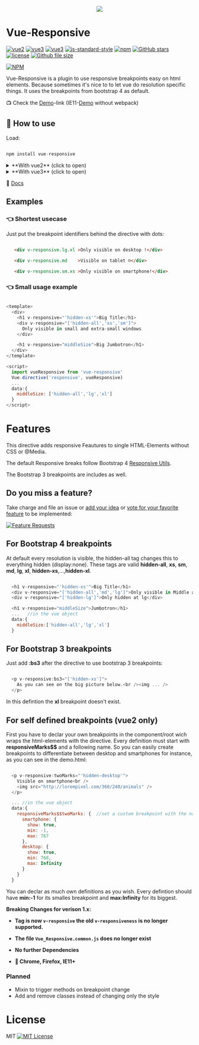 <p align="center">
  <img src="Documentation/logo.png" />
</p>

# Vue-Responsive

[![vue2](https://img.shields.io/badge/vue-2.x-brightgreen.svg)](https://vuejs.org/)
[![vue3](https://img.shields.io/badge/vue-3.x-brightgreen.svg)](https://vuejs.org/)
[![vue3](https://img.shields.io/badge/typescript-blue.svg)](https://www.typescriptlang.org/)
[![js-standard-style](https://img.shields.io/badge/code%20style-standard-green.svg?style=flat-square)](https://github.com/feross/standard)
[![npm](https://img.shields.io/npm/v/vue-responsive.svg)](https://www.npmjs.com/package/vue-responsive)
[![GitHub stars](https://img.shields.io/github/stars/reinerBa/Vue-Responsive.svg)](https://github.com/reinerBa/Vue-Responsive/stargazers)
[![license](https://img.shields.io/github/license/reinerBa/Vue-Responsive.svg)](https://github.com/reinerBa/vue-responsive/blob/master/LICENSE)
[![Github file size](https://img.shields.io/github/size/reinerBa/Vue-Responsive/dist/Vue-Responsive.min.js.svg)](https://raw.githubusercontent.com/reinerBa/Vue-Responsive/master/dist/Vue-Responsive.min.js)

[![NPM](https://nodei.co/npm/vue-responsive.png?downloads=true&downloadRank=true&stars=true)](https://nodei.co/npm/vue-responsive/)

Vue-Responsive is a plugin to use responsive breakpoints easy on html elements. Because sometimes it's nice to to let vue do resolution specific things. It uses the breakpoints from bootstrap 4 as default.

📺 Check the [Demo](https://reinerba.github.io/Vue-Responsive/dist/)-link (IE11-[Demo](http://reinerba.github.io/Vue-Responsive/Demo.html) without webpack)

## 🔧  How to use

Load: 
```javascript

npm install vue-responsive
```

<details>
<summary>**With vue2** (click to open)</summary>

```javascript

import responsive from 'vue-responsive'
Vue.use(responsive)
```

In the browser just include the script and use the directive on a Html-Element inside a Vue Element

    <script src="Vue-Responsive.min.js"></script>

**Advanced:** If you do not want the directive to be globally available just add the attribute *notGlobal* with a not empty value in the script tag and define it the components with:


```html

    <script src="Vue-Responsive.min.js" notGlobal="true" ></script>	
	...
	directives:{
		// the global variable is 'index.vueResponsive'
		responsive: index.vueResponsive
	}
```
</details> 

<details>
<summary>**With vue3** (click to open)</summary>

```javascript

import {responsive} from 'vue-responsive/vue3'
const app = createApp(App)

app.directive('responsive', responsive)
```
</details>


📖 [Docs](https://reinerba.github.io/Vue-Responsive/Documentation/)

## Examples
### 👈 Shortest usecase

Just put the breakpoint identifiers behind the directive with dots:

```html

   <div v-responsive.lg.xl >Only visible on desktop !</div>

   <div v-responsive.md    >Visible on tablet ☺</div>

   <div v-responsive.sm.xs >Only visible on smartphone!</div>
```

### 👈 Small usage example

```javascript

<template>
  <div>
    <h1 v-responsive="'hidden-xs'">Big Title</h1>
    <div v-responsive="['hidden-all','xs','sm']">
      Only visible in small and extra-small windows
    </div>

    <h1 v-responsive="middleSize">Big Jumbotron</h1>
  </div>
</template>

<script>
  import vueResponsive from 'vue-responsive'
  Vue.directive('responsive', vueResponsive)
  ...
  data:{
	middleSize: ['hidden-all','lg','xl']
  } 
</script>
```

# Features

This directive adds responsive Feautures to single HTML-Elements without CSS or @Media.

The default Responsive breaks follow Bootstrap 4 [Responsive Utils](https://v4-alpha.getbootstrap.com/layout/responsive-utilities/).

The Bootstrap 3 breakpoints are includes as well.

## Do you miss a feature?
Take charge and file an issue or [add your idea](http://feathub.com/reinerBa/Vue-Responsive/features/new) or [vote for your favorite feature](http://feathub.com/reinerBa/Vue-Responsive) to be implemented:

[![Feature Requests](http://feathub.com/reinerBa/Vue-Responsive?format=svg)](http://feathub.com/reinerBa/Vue-Responsive)

## For Bootstrap 4 breakpoints
At default every resolution is visible, the hidden-all tag changes this to everything hidden (display:none). These tags are valid **hidden-all**, **xs**, **sm**, **md**, **lg**, **xl**, **hidden-xs**,...,**hidden-xl**.

```javascript

  <h1 v-responsive="'hidden-xs'">Big Title</h1>
  <div v-responsive="['hidden-all','md','lg']">Only visible in Middle and large Size View</div>
  <div v-responsive="['hidden-lg']">Only hidden at lg</div>

  <h1 v-responsive="middleSize">Jumbotron</h1>
  ...	//in the vue object
  data:{
    middleSize:['hidden-all','lg','xl']
  } 

```

## For Bootstrap 3 breakpoints
Just add **:bs3** after the directive to use bootstrap 3 breakpoints:

```javascript

  <p v-responsive:bs3="['hidden-xs']">
    As you can see on the big picture below.<br /><img ... />
  </p>

```

In this defintion the **xl** breakpoint doesn't exist.

## For self defined breakpoints (vue2 only)
First you have to declar your own breakpoints in the component/root wich wraps the html-elements with the directive. Every definition must start with **responsiveMarks$$** and a following name. So you can easily create breakpoints to differentiate between desktop and smartphones for instance, as you can see in the demo.html:
	
```javascript

  <p v-responsive:twoMarks="'hidden-desktop'">
    Visible on smartphone<br />
    <img src="http://lorempixel.com/360/240/animals" />
  </p>

  ... //in the vue object
  data:{
    responsiveMarks$$twoMarks: {  //set a custom breakpoint with the name "twoMarks"
      smartphone: { 
        show: true, 
        min: -1, 
        max: 767 
      }, 
      desktop: { 
        show: true, 
        min: 768, 
        max: Infinity 
      } 
    }
  } 

```

You can declar as much own definitions as you wish. Every defintion should have **min:-1** for its smalles breakpoint and **max:Infinity** for its biggest.

**Breaking Changes for verison 1.x:** 

- **Tag is now `v-responsive` the old `v-responsiveness` is no longer supported.**
- **The file `Vue_Responsive.common.js` does no longer exist** 


- **No further Dependencies** 
- **🔧 Chrome, Firefox, IE11+**

### Planned 
  - Mixin to trigger methods on breakpoint change
  - Add and remove classes instead of changing only the style

# License
MIT [![MIT License](https://img.shields.io/badge/license-MIT-blue.svg?style=flat)](/LICENSE.md)
